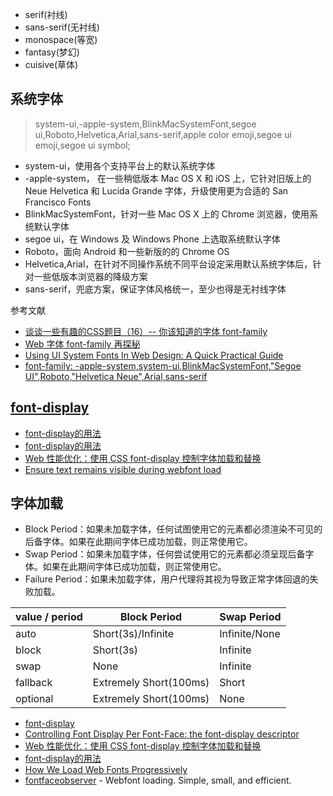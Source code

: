- serif(衬线)
- sans-serif(无衬线)
- monospace(等宽)
- fantasy(梦幻)
- cuisive(草体)

## 系统字体

> system-ui,-apple-system,BlinkMacSystemFont,segoe ui,Roboto,Helvetica,Arial,sans-serif,apple color emoji,segoe ui emoji,segoe ui symbol;

- system-ui，使用各个支持平台上的默认系统字体
- -apple-system， 在一些稍低版本 Mac OS X 和 iOS 上，它针对旧版上的 Neue Helvetica 和 Lucida Grande 字体，升级使用更为合适的 San Francisco Fonts
- BlinkMacSystemFont，针对一些 Mac OS X 上的 Chrome 浏览器，使用系统默认字体
- segoe ui，在 Windows 及 Windows Phone 上选取系统默认字体
- Roboto，面向 Android 和一些新版的的 Chrome OS
- Helvetica,Arial，在针对不同操作系统不同平台设定采用默认系统字体后，针对一些低版本浏览器的降级方案
- sans-serif，兜底方案，保证字体风格统一，至少也得是无衬线字体

参考文献

- [谈谈一些有趣的CSS题目（16）-- 你该知道的字体 font-family ](https://www.cnblogs.com/coco1s/p/11350642.html)
- [Web 字体 font-family 再探秘](https://www.cnblogs.com/coco1s/p/11350642.html)
- [Using UI System Fonts In Web Design: A Quick Practical Guide](https://www.smashingmagazine.com/2015/11/using-system-ui-fonts-practical-guide/)
- [font-family: -apple-system,system-ui,BlinkMacSystemFont,"Segoe UI",Roboto,"Helvetica Neue",Arial,sans-serif ](https://github.com/necolas/normalize.css/issues/665)

## [font-display](https://developer.mozilla.org/zh-CN/docs/Web/CSS/@font-face/font-display)

- [font-display的用法](https://www.w3cplus.com/css/font-display-masses.html)
- [font-display的用法](https://segmentfault.com/a/1190000040134646)
- [Web 性能优化：使用 CSS font-display 控制字体加载和替换 ](https://www.cnblogs.com/cangqinglang/p/14692891.html)
- [Ensure text remains visible during webfont load](https://web.dev/font-display/?utm_source=lighthouse&utm_medium=devtools)


## 字体加载

- Block Period：如果未加载字体，任何试图使用它的元素都必须渲染不可见的后备字体。如果在此期间字体已成功加载，则正常使用它。
- Swap Period：如果未加载字体，任何尝试使用它的元素都必须呈现后备字体。如果在此期间字体已成功加载，则正常使用它。
- Failure Period：如果未加载字体，用户代理将其视为导致正常字体回退的失败加载。

| value / period | Block Period | Swap Period |
| --- | --- | --- |
| auto | Short(3s)/Infinite | Infinite/None |
| block | Short(3s) | Infinite | 
| swap | None | Infinite |
| fallback | Extremely Short(100ms) | Short |
| optional | Extremely Short(100ms) | None |

- [font-display](https://css-tricks.com/almanac/properties/f/font-display/)
- [Controlling Font Display Per Font-Face: the font-display descriptor](https://w3c.github.io/csswg-drafts/css-fonts-4/#font-display-desc)
- [Web 性能优化：使用 CSS font-display 控制字体加载和替换](https://zxuqian.cn/css-font-display-intro/)
- [font-display的用法](https://www.w3cplus.com/css/font-display-masses.html)
- [How We Load Web Fonts Progressively](https://www.filamentgroup.com/lab/font-events.html)
- [fontfaceobserver](https://github.com/bramstein/fontfaceobserver) - Webfont loading. Simple, small, and efficient.
